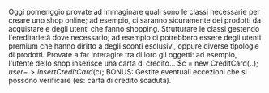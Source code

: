  Oggi pomeriggio provate ad immaginare quali sono le classi necessarie per creare uno shop online;
ad esempio, ci saranno sicuramente dei prodotti da acquistare e degli utenti che fanno shopping.
Strutturare le classi gestendo l'ereditarietà dove necessario; ad esempio ci potrebbero essere degli utenti premium che hanno diritto a degli sconti esclusivi, oppure diverse tipologie di prodotti.
Provate a far interagire tra di loro gli oggetti: ad esempio, l'utente dello shop inserisce una carta di credito...
$c = new CreditCard(..);
$user->insertCreditCard($c);
BONUS: Gestite eventuali eccezioni che si possono verificare (es: carta di credito scaduta).